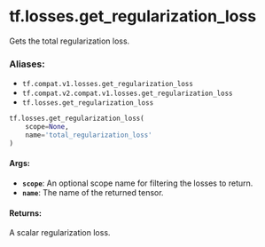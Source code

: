 <div itemscope itemtype="http://developers.google.com/ReferenceObject">
<meta itemprop="name" content="tf.losses.get_regularization_loss" />
<meta itemprop="path" content="Stable" />
</div>

# tf.losses.get_regularization_loss

Gets the total regularization loss.

### Aliases:

* `tf.compat.v1.losses.get_regularization_loss`
* `tf.compat.v2.compat.v1.losses.get_regularization_loss`
* `tf.losses.get_regularization_loss`

``` python
tf.losses.get_regularization_loss(
    scope=None,
    name='total_regularization_loss'
)
```

<!-- Placeholder for "Used in" -->


#### Args:


* <b>`scope`</b>: An optional scope name for filtering the losses to return.
* <b>`name`</b>: The name of the returned tensor.


#### Returns:

A scalar regularization loss.
